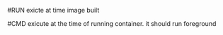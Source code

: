 #RUN exicte at time image built

#CMD exicute at the time of running container. it should run foreground
